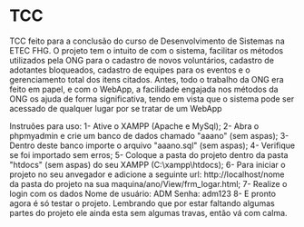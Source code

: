 # TCC
TCC feito para a conclusão do curso de Desenvolvimento de Sistemas na ETEC FHG. O projeto tem o intuito de com o sistema, facilitar os métodos utilizados pela ONG para o cadastro de novos voluntários, cadastro de adotantes bloqueados, cadastro de equipes para os eventos e o gerenciamento total dos itens citados. Antes, todo o trabalho da ONG era feito em papel, e com o WebApp, a facilidade engajada nos métodos da ONG os ajuda de forma significativa, tendo em vista que o sistema pode ser acessado de qualquer lugar por se tratar de um WebApp

Instruões para uso:
1- Ative o XAMPP (Apache e MySql);
2- Abra o phpmyadmin e crie um banco de dados chamado "aaano" (sem aspas);
3- Dentro deste banco importe o arquivo "aaano.sql" (sem aspas);
4- Verifique se foi importado sem erros;
5- Coloque a pasta do projeto dentro da pasta "htdocs" (sem aspas) do seu XAMPP (C:\xampp\htdocs);
6- Para iniciar o projeto no seu anvegador e adicione a seguinte url: http://localhost/nome da pasta do projeto na sua maquina/ano/View/frm_logar.html;
7- Realize o login com os dados 
  Nome de usuário: ADM
  Senha: adm123
8- E pronto agora é só testar o projeto. Lembrando que por estar faltando algumas partes do projeto ele ainda esta sem algumas travas, então vá com calma.
